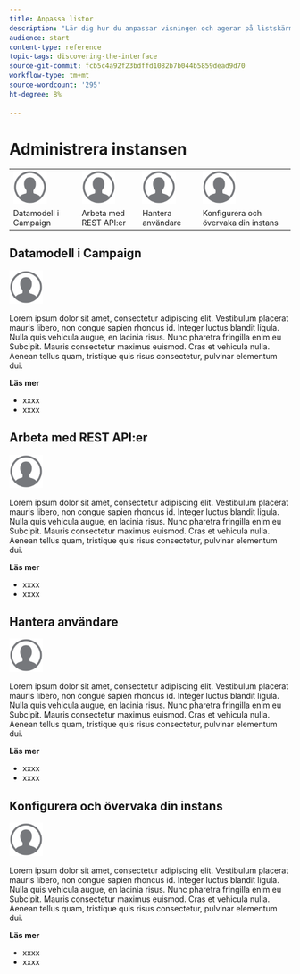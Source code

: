 ```yaml
---
title: Anpassa listor
description: "Lär dig hur du anpassar visningen och agerar på listskärmar i Adobe Campaign Standard:sortera, filtrera, ta bort eller duplicera element. Listar skärmar visar element för en eller flera angivna resurser."
audience: start
content-type: reference
topic-tags: discovering-the-interface
source-git-commit: fcb5c4a92f23bdffd1082b7b044b5859dead9d70
workflow-type: tm+mt
source-wordcount: '295'
ht-degree: 8%

---
```



# Administrera instansen

<table>
<tr>
    <td valign="top">
        <a href="../../start/using/work-with-audiences.md"><img width="60px" alt="villkor" src="assets/icon_profile.svg"/></a>
    </td>
    <td valign="top">
        <a href="../../api/using/creating-a-service.md"><img width="60px" alt="villkor" src="assets/icon_profile.svg"/></a>
    </td>
    <td valign="top">
        <a href="../../api/using/interacting-with-custom-resources.md"><img width="60px" alt="villkor" src="assets/icon_profile.svg"/></a>
    </td>
    <td valign="top">
        <a href="../../api/using/interacting-with-marketing-history.md"><img width="60px" alt="villkor" src="assets/icon_profile.svg"/></a>
    </td>
</tr>
<tr>
<td>Datamodell i Campaign</td>
<td>Arbeta med REST API:er</td>
<td>Hantera användare</td>
<td>Konfigurera och övervaka din instans</td>
</tr>
</table>

## Datamodell i Campaign

<img width="60px" alt="villkor" src="assets/icon_profile.svg"/>

Lorem ipsum dolor sit amet, consectetur adipiscing elit. Vestibulum placerat mauris libero, non congue sapien rhoncus id. Integer luctus blandit ligula. Nulla quis vehicula augue, en lacinia risus. Nunc pharetra fringilla enim eu Subcipit. Mauris consectetur maximus euismod. Cras et vehicula nulla. Aenean tellus quam, tristique quis risus consectetur, pulvinar elementum dui.

**Läs mer**

* xxxx
* xxxx

## Arbeta med REST API:er

<img width="60px" alt="villkor" src="assets/icon_profile.svg"/>

Lorem ipsum dolor sit amet, consectetur adipiscing elit. Vestibulum placerat mauris libero, non congue sapien rhoncus id. Integer luctus blandit ligula. Nulla quis vehicula augue, en lacinia risus. Nunc pharetra fringilla enim eu Subcipit. Mauris consectetur maximus euismod. Cras et vehicula nulla. Aenean tellus quam, tristique quis risus consectetur, pulvinar elementum dui.

**Läs mer**

* xxxx
* xxxx

## Hantera användare

<img width="60px" alt="villkor" src="assets/icon_profile.svg"/>

Lorem ipsum dolor sit amet, consectetur adipiscing elit. Vestibulum placerat mauris libero, non congue sapien rhoncus id. Integer luctus blandit ligula. Nulla quis vehicula augue, en lacinia risus. Nunc pharetra fringilla enim eu Subcipit. Mauris consectetur maximus euismod. Cras et vehicula nulla. Aenean tellus quam, tristique quis risus consectetur, pulvinar elementum dui.

**Läs mer**

* xxxx
* xxxx

## Konfigurera och övervaka din instans

<img width="60px" alt="villkor" src="assets/icon_profile.svg"/>

Lorem ipsum dolor sit amet, consectetur adipiscing elit. Vestibulum placerat mauris libero, non congue sapien rhoncus id. Integer luctus blandit ligula. Nulla quis vehicula augue, en lacinia risus. Nunc pharetra fringilla enim eu Subcipit. Mauris consectetur maximus euismod. Cras et vehicula nulla. Aenean tellus quam, tristique quis risus consectetur, pulvinar elementum dui.

**Läs mer**

* xxxx
* xxxx

